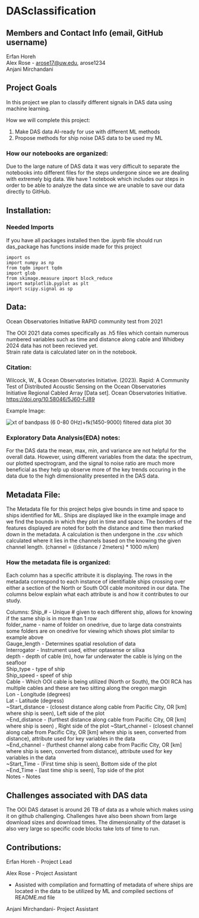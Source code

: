 # DASclassification

## Members and Contact Info (email, GitHub username)
Erfan Horeh <br>
Alex Rose - arose17@uw.edu, arose1234 <br>
Anjani Mirchandani 

## Project Goals
In this project we plan to classify different signals in DAS data using machine learning.

How we will complete this project:
1. Make DAS data AI-ready for use with different ML methods
2. Propose methods for ship noise DAS data to be used my ML

### How our notebooks are organized:  
Due to the large nature of DAS data it was very difficult to separate the notebooks into different files for the steps undergone since we are dealing with extremely big data. We have 1 notebook which includes our steps in order to be able to analyze the data since we are unable to save our data directly to GitHub.

## Installation:

### Needed Imports
If you have all packages installed then tbe .ipynb file should run das_package has functions inside made for this project

```
import os
import numpy as np
from tqdm import tqdm
import glob
from skimage.measure import block_reduce
import matplotlib.pyplot as plt
import scipy.signal as sp
```

## Data:
Ocean Observatories Initiative RAPID community test from 2021

The OOI 2021 data comes specifically as .h5 files which contain numerous numbered variables such as time and distance along cable and Whidbey 2024 data has not been recieved yet.  
Strain rate data is calculated later on in the notebook.

### Citation:
Wilcock, W., & Ocean Observatories Initiative. (2023). Rapid: A Community Test of Distributed Acoustic Sensing on the Ocean Observatories <br> 
Initiative Regional Cabled Array [Data set]. Ocean Observatories Initiative. https://doi.org/10.58046/5J60-FJ89

Example Image:  

![xt of bandpass (6 0-80 0Hz)+fk(1450-9000) filtered data plot 30](https://github.com/user-attachments/assets/05f9d48e-e94e-4960-96a0-0365b305878d)

### Exploratory Data Analysis(EDA) notes:
For the DAS data the mean, max, min, and variance are not helpful for the overall data. However, using different variables from the data: the spectrum, our plotted spectrogram, and the signal to noise ratio are much more beneficial as they help up observe more of the key trends occuring in the data due to the high dimensionality presented in the DAS data.

## Metadata File:
The Metadata file for this project helps give bounds in time and space to ships identified for ML. Ships are displayed like in the example image and we find the bounds in which they plot in time and space. The borders of the features displayed are noted for both the distance and time then marked down in the metadata. A calculation is then undergone in the .csv which calculated where it lies in the channels based on the knowing the given channel length. (channel = ((distance / 2meters) * 1000 m/km)

### How the metadata file is organized:
Each column has a specific attribute it is displaying. The rows in the metadata correspond to each instance of identifiable ships crossing over either a section of the North or South OOI cable monitored in our data. The columns below explain what each attribute is and how it contributes to our study.

Columns:
Ship_# - Unique # given to each different ship, allows for knowing if the same ship is in more than 1 row   
folder_name - name of folder on onedrive, due to large data constraints some folders are on onedrive for viewing which shows plot similar to example above   
Gauge_length - Determines spatial resolution of data  
Interrogator - Instrument used, either optasense or silixa  
depth - depth of cable (m), how far underwater the cable is lying on the seafloor  
Ship_type - type of ship  
Ship_speed - speef of ship  
Cable - Which OOI cable is being utilized (North or South), the OOI RCA has multiple cables and these are two sitting along the oregon margin  
Lon	- Longitude (degrees)  
Lat	- Latitude (degress)  
~Start_distance - (closest distance along cable from Pacific City, OR [km] where ship is seen), Left side of the plot  
~End_distance - (furthest distance along cable from Pacific City, OR [km] where ship is seen) , Right side of the plot 
~Start_channel - (closest channel along cabe from Pacific City, OR [km] where ship is seen, converted from distance), attribute used for key variables in the data  
~End_channel - (furthest channel along cabe from Pacific City, OR [km] where ship is seen, converted from distance), attribute used for key variables in the data   
~Start_Time - (First time ship is seen), Bottom side of the plot  
~End_Time -	(last time ship is seen), Top side of the plot  
Notes - Notes  

## Challenges associated with DAS data
The OOI DAS dataset is around 26 TB of data as a whole which makes using it on github challenging. Challenges have also been shown from large download sizes and download times. The dimensionality of the dataset is also very large so specific code blocks take lots of time to run.

## Contributions:
Erfan Horeh - Project Lead  

Alex Rose - Project Assistant  
- Assisted with compilation and formatting of metadata of where ships are located in the data to be utilized by ML and compiled sections of README.md file

Anjani Mirchandani- Project Assistant

